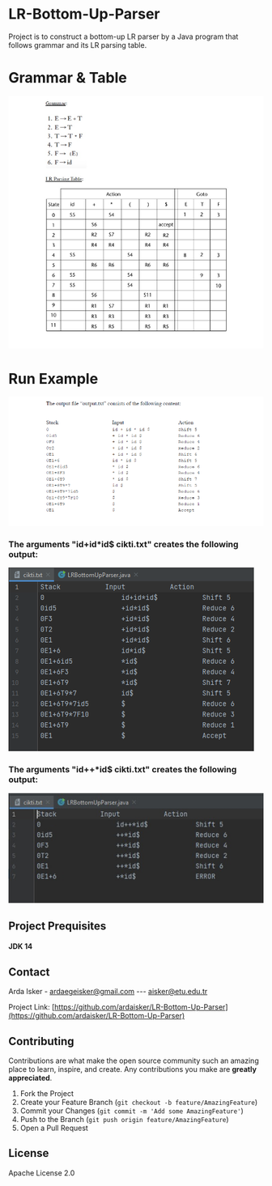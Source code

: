 # LR-Bottom-Up-Parser
Project is to construct a bottom-up LR parser by a Java program that follows grammar and its LR parsing table.
# Grammar & Table
![Image](https://github.com/ardaisker/LR-Bottom-Up-Parser/blob/main/Images/parseTable_and_Grammar.jpg?raw=true)
# Run Example
![Image](https://github.com/ardaisker/LR-Bottom-Up-Parser/blob/main/Images/runExample.png?raw=true)
### The arguments "id+id*id$ cikti.txt" creates the following output:

![Image](https://github.com/ardaisker/LR-Bottom-Up-Parser/blob/main/Images/succesfullRun.png?raw=true)

### The arguments "id++*id$ cikti.txt" creates the following output:

![Image](https://github.com/ardaisker/LR-Bottom-Up-Parser/blob/main/Images/errorExample.jpg?raw=true)

## Project Prequisites
#### JDK 14


## Contact
Arda Isker - ardaegeisker@gmail.com  --- aisker@etu.edu.tr

Project Link: [https://github.com/ardaisker/LR-Bottom-Up-Parser](https://github.com/ardaisker/LR-Bottom-Up-Parser) 


## Contributing

Contributions are what make the open source community such an amazing place to learn, inspire, and create. Any contributions you make are **greatly appreciated**.

1. Fork the Project
2. Create your Feature Branch (`git checkout -b feature/AmazingFeature`)
3. Commit your Changes (`git commit -m 'Add some AmazingFeature'`)
4. Push to the Branch (`git push origin feature/AmazingFeature`)
5. Open a Pull Request



## License
Apache License 2.0


